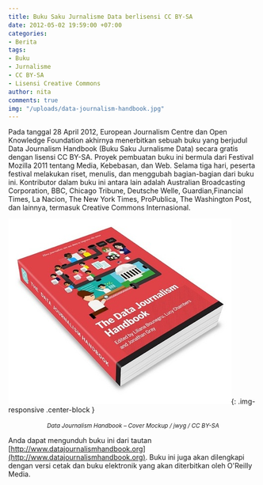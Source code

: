 ```yaml
---
title: Buku Saku Jurnalisme Data berlisensi CC BY-SA
date: 2012-05-02 19:59:00 +07:00
categories:
- Berita
tags:
- Buku
- Jurnalisme
- CC BY-SA
- Lisensi Creative Commons
author: nita
comments: true
img: "/uploads/data-journalism-handbook.jpg"
---
```


Pada tanggal 28 April 2012, European Journalism Centre dan Open Knowledge Foundation akhirnya menerbitkan sebuah buku yang berjudul Data Journalism Handbook (Buku Saku Jurnalisme Data) secara gratis dengan lisensi CC BY-SA. Proyek pembuatan buku ini bermula dari Festival Mozilla 2011 tentang Media, Kebebasan, dan Web. Selama tiga hari, peserta festival melakukan riset, menulis, dan menggubah bagian-bagian dari buku ini. Kontributor dalam buku ini antara lain adalah Australian Broadcasting Corporation, BBC, Chicago Tribune, Deutsche Welle, Guardian,Financial Times, La Nacion, The New York Times, ProPublica, The Washington Post, dan lainnya, termasuk Creative Commons Internasional.

![data-journalism-handbook.jpg](/uploads/data-journalism-handbook.jpg){: .img-responsive .center-block }<center><small><i>Data Journalism Handbook – Cover Mockup / jwyg / CC BY-SA</i></small></center>

Anda dapat mengunduh buku ini dari tautan [http://www.datajournalismhandbook.org](http://www.datajournalismhandbook.org). Buku ini juga akan dilengkapi dengan versi cetak dan buku elektronik yang akan diterbitkan oleh O'Reilly Media.
